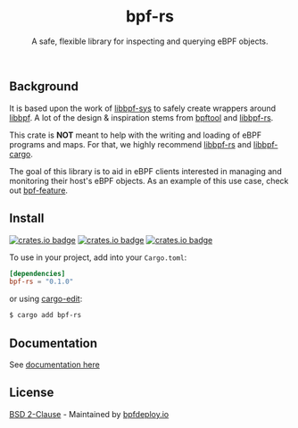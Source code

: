 <div align="center">
  <h1>bpf-rs</h1>
    <p>
      A safe, flexible library for inspecting and querying eBPF objects.
    </p>
  <br>
</div>

## Background

It is based upon the work of [libbpf-sys](https://github.com/libbpf/libbpf-sys) to safely create wrappers around [libbpf](https://github.com/libbpf/libbpf). A lot of the design & inspiration stems from [bpftool](https://github.com/libbpf/bpftool) and [libbpf-rs](https://docs.rs/libbpf-rs).

This crate is **NOT** meant to help with the writing and loading of eBPF programs and maps. For that, we highly recommend [libbpf-rs](https://docs.rs/libbpf-rs) and [libbpf-cargo](https://docs.rs/libbpf-cargo).

The goal of this library is to aid in eBPF clients interested in managing and monitoring their host's eBPF objects. As an example of this use case, check out [bpf-feature](https://docs.rs/bpf-feature/latest/bpf_feature/).

## Install

[![crates.io badge](https://img.shields.io/crates/v/bpf-rs.svg)](https://crates.io/crates/bpf-rs)
[![crates.io badge](https://img.shields.io/crates/l/bpf-rs.svg)](https://crates.io/crates/bpf-rs)
[![crates.io badge](https://img.shields.io/docsrs/bpf-rs/latest.svg)](https://docs.rs/bpf-rs)

To use in your project, add into your `Cargo.toml`:

```toml
[dependencies]
bpf-rs = "0.1.0"
```

or using [cargo-edit](https://github.com/killercup/cargo-edit):

```sh
$ cargo add bpf-rs
```

## Documentation

See [documentation here](https://docs.rs/bpf-rs/)

## License

[BSD 2-Clause](https://choosealicense.com/licenses/bsd-2-clause) - Maintained by [bpfdeploy.io](https://bpfdeploy.io)
